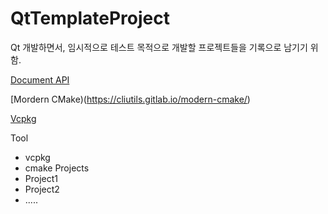 # QtTemplateProject
Qt 개발하면서, 임시적으로 테스트 목적으로 개발할 프로젝트들을 기록으로 남기기 위함.

[Document API](https://devblogs.microsoft.com/cppblog/clear-functional-c-documentation-with-sphinx-breathe-doxygen-cmake/)

[Mordern CMake)(https://cliutils.gitlab.io/modern-cmake/)

[Vcpkg](https://vcpkg.io/en/index.html)

Tool
  - vcpkg
  - cmake
Projects
  - Project1
  - Project2
  - .....
